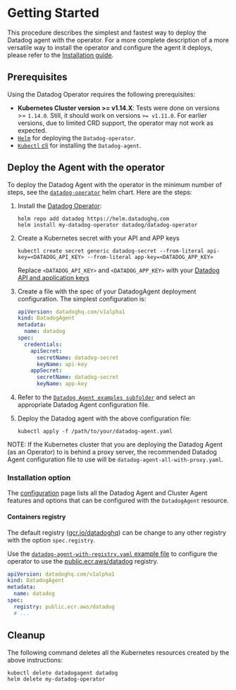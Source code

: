# Getting Started

This procedure describes the simplest and fastest way to deploy the Datadog agent with the operator.
For a more complete description of a more versatile way to install the operator and configure the agent it deploys, please refer to the [Installation guide](installation.md).

## Prerequisites

Using the Datadog Operator requires the following prerequisites:

- **Kubernetes Cluster version >= v1.14.X**: Tests were done on versions >= `1.14.0`. Still, it should work on versions `>= v1.11.0`. For earlier versions, due to limited CRD support, the operator may not work as expected.
- [`Helm`][1] for deploying the `Datadog-operator`.
- [`Kubectl` cli][2] for installing the `Datadog-agent`.

## Deploy the Agent with the operator

To deploy the Datadog Agent with the operator in the minimum number of steps, see the [`datadog-operator`](https://github.com/DataDog/helm-charts/tree/main/charts/datadog-operator) helm chart.
Here are the steps:

1. Install the [Datadog Operator][3]:

   ```shell
   helm repo add datadog https://helm.datadoghq.com
   helm install my-datadog-operator datadog/datadog-operator
   ```

1. Create a Kubernetes secret with your API and APP keys

   ```shell
   kubectl create secret generic datadog-secret --from-literal api-key=<DATADOG_API_KEY> --from-literal app-key=<DATADOG_APP_KEY>
   ```
   Replace `<DATADOG_API_KEY>` and `<DATADOG_APP_KEY>` with your [Datadog API and application keys][4]

1. Create a file with the spec of your DatadogAgent deployment configuration. The simplest configuration is:

   ```yaml
   apiVersion: datadoghq.com/v1alpha1
   kind: DatadogAgent
   metadata:
     name: datadog
   spec:
     credentials:
       apiSecret:
         secretName: datadog-secret
         keyName: api-key
       appSecret:
         secretName: datadog-secret
         keyName: app-key
   ```

1. Refer to the [`Datadog Agent examples subfolder`](https://github.com/DataDog/datadog-operator/tree/main/examples/datadogagent) and select an appropriate Datadog Agent configuration file.

1. Deploy the Datadog agent with the above configuration file:
   ```shell
   kubectl apply -f /path/to/your/datadog-agent.yaml
   ```

NOTE: If the Kubernetes cluster that you are deploying the Datadog Agent (as an Operator) to is behind a proxy server, the recommended Datadog Agent configuration file to use will be `datadog-agent-all-with-proxy.yaml`.

### Installation option

The [configuration][5] page lists all the Datadog Agent and Cluster Agent features and options that can be configured with the `DatadogAgent` resource.

#### Containers registry

The default registry ([gcr.io/datadoghq][6]) can be change to any other registry with the option `spec.registry`.

Use the [`datadog-agent-with-registry.yaml` example file][7] to configure the operator to use the [public.ecr.aws/datadog][8] registry.

```yaml
apiVersion: datadoghq.com/v1alpha1
kind: DatadogAgent
metadata:
  name: datadog
spec:
  registry: public.ecr.aws/datadog
  # ...
```

## Cleanup

The following command deletes all the Kubernetes resources created by the above instructions:

```shell
kubectl delete datadogagent datadog
helm delete my-datadog-operator
```

[1]: https://helm.sh
[2]: https://kubernetes.io/docs/tasks/tools/install-kubectl/
[3]: https://artifacthub.io/packages/helm/datadog/datadog-operator
[4]: https://app.datadoghq.com/account/settings#api
[5]: https://github.com/DataDog/datadog-operator/blob/main/docs/configuration.md
[6]: ttps://gcr.io/datadoghq
[7]: https://github.com/DataDog/datadog-operator/blob/main/examples/datadogagent/datadog-agent-with-registry.yaml
[8]: https://gallery.ecr.aws/datadog/